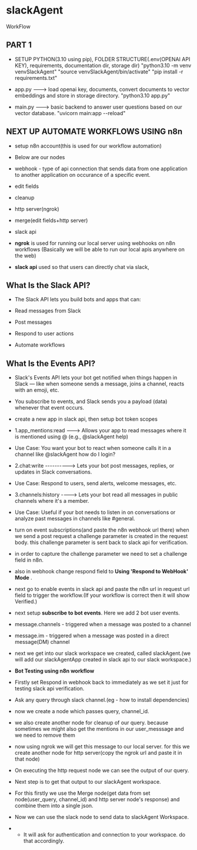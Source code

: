 # slackAgent

WorkFlow
## PART 1

- SETUP PYTHON(3.10 using pip), FOLDER STRUCTURE(.env(OPENAI API KEY), requirements, documentation dir, storage dir) 
"python3.10 -m venv venvSlackAgent"
"source venvSlackAgent/bin/activate"
"pip install -r requirements.txt"

- app.py ---> load openai key, documents, convert documents to vector embeddings and store in storage directory.
"python3.10 app.py"

- main.py ---> basic backend to answer user questions based on our vector database.
"uvicorn main:app --reload"

## NEXT UP AUTOMATE WORKFLOWS USING n8n


- setup n8n account(this is used for our workflow automation)

- Below are our nodes
- webhook - type of api connection that sends data from one application to another application on occurance of a specific event. 
- edit fields
- cleanup
- http server(ngrok)
- merge(edit fields+http server)
- slack api

- **ngrok** is used for running our local server using webhooks on n8n workflows
(Basically we will be able to run our local apis anywhere on the web)

- **slack api** used so that users can directly chat via slack, 

## What Is the Slack API?

- The Slack API lets you build bots and apps that can:

- Read messages from Slack
- Post messages
- Respond to user actions
- Automate workflows

## What Is the Events API?

- Slack's Events API lets your bot get notified when things happen in Slack — like when someone sends a message, joins a channel, reacts with an emoji, etc.

- You subscribe to events, and Slack sends you a payload (data) whenever that event occurs.

- create a new app in slack api, then setup bot token scopes

- 1.app_mentions:read ---> Allows your app to read messages where it is mentioned using @ (e.g., @slackAgent help)

- Use Case: You want your bot to react when someone calls it in a channel like @slackAgent how do I login?

- 2.chat:write ----------> Lets your bot post messages, replies, or updates in Slack conversations.

- Use Case: Respond to users, send alerts, welcome messages, etc.

- 3.channels:history ---->  Lets your bot read all messages in public channels where it's a member.

- Use Case: Useful if your bot needs to listen in on conversations or analyze past messages in channels like #general.

- turn on event subscriptions(and paste the n8n webhook url there)
when we send a post request a challenge parameter is created in the request body. this challenge parameter is sent back to slack api for verification.

- in order to capture the challenge parameter we need to set a challenge field in n8n. 

- also in webhook change respond field to **Using 'Respond to WebHook' Mode** .

- next go to enable events in slack api and paste the n8n url in request url field to trigger the workflow.(If your workflow is correct then it will show Verified.)

- next setup **subscribe to bot events**. Here we add 2 bot user events.

- message.channels - triggered when a message was posted to a channel

- message.im - triggered when a message was posted in a direct message(DM) channel


- next we get into our slack workspace we created, called slackAgent.(we will add our slackAgentApp created in slack api to our slack workspace.)

- **Bot Testing using n8n workflow**

- Firstly set Respond in webhook back to immediately as we set it just for testing slack api verification.

- Ask any query through slack channel.(eg - how to install dependencies)

- now we create a node which passes query, channel_id.

- we also create another node for cleanup of our query. because sometimes we might also get the mentions in our user_messsage and we need to remove them

- now using ngrok we will get this message to our local server. for this we create another node for http server(copy the ngrok url and paste it in that node)

- On executing the http request node we can see the output of our query.

- Next step is to get that output to our slackAgent workspace.

- For this firstly we use the Merge node(get data from set node(user_query, channel_id) and http server node's response) and combine them into a single json.

- Now we can use the slack node to send data to slackAgent Workspace.

- - It will ask for authentication and connection to your workspace. do that accordingly. 